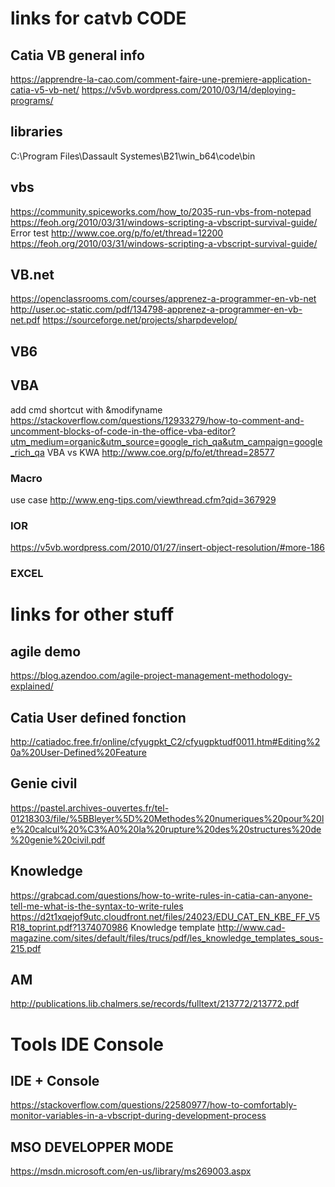 # links for catvb CODE
## Catia VB general info

https://apprendre-la-cao.com/comment-faire-une-premiere-application-catia-v5-vb-net/
https://v5vb.wordpress.com/2010/03/14/deploying-programs/
## libraries
C:\Program Files\Dassault Systemes\B21\win_b64\code\bin
## vbs
https://community.spiceworks.com/how_to/2035-run-vbs-from-notepad
https://feoh.org/2010/03/31/windows-scripting-a-vbscript-survival-guide/
Error test http://www.coe.org/p/fo/et/thread=12200
https://feoh.org/2010/03/31/windows-scripting-a-vbscript-survival-guide/
## VB.net
https://openclassrooms.com/courses/apprenez-a-programmer-en-vb-net
http://user.oc-static.com/pdf/134798-apprenez-a-programmer-en-vb-net.pdf
https://sourceforge.net/projects/sharpdevelop/
## VB6
## VBA
add cmd shortcut with &modifyname https://stackoverflow.com/questions/12933279/how-to-comment-and-uncomment-blocks-of-code-in-the-office-vba-editor?utm_medium=organic&utm_source=google_rich_qa&utm_campaign=google_rich_qa
VBA vs KWA  http://www.coe.org/p/fo/et/thread=28577


### Macro
use case http://www.eng-tips.com/viewthread.cfm?qid=367929
### IOR
https://v5vb.wordpress.com/2010/01/27/insert-object-resolution/#more-186
### EXCEL

# links for other stuff
## agile demo 
https://blog.azendoo.com/agile-project-management-methodology-explained/
## Catia User defined fonction
http://catiadoc.free.fr/online/cfyugpkt_C2/cfyugpktudf0011.htm#Editing%20a%20User-Defined%20Feature

## Genie civil
https://pastel.archives-ouvertes.fr/tel-01218303/file/%5BBleyer%5D%20Methodes%20numeriques%20pour%20le%20calcul%20%C3%A0%20la%20rupture%20des%20structures%20de%20genie%20civil.pdf

## Knowledge
https://grabcad.com/questions/how-to-write-rules-in-catia-can-anyone-tell-me-what-is-the-syntax-to-write-rules
https://d2t1xqejof9utc.cloudfront.net/files/24023/EDU_CAT_EN_KBE_FF_V5R18_toprint.pdf?1374070986
Knowledge template http://www.cad-magazine.com/sites/default/files/trucs/pdf/les_knowledge_templates_sous-215.pdf

## AM
http://publications.lib.chalmers.se/records/fulltext/213772/213772.pdf
# Tools IDE Console
## IDE + Console
https://stackoverflow.com/questions/22580977/how-to-comfortably-monitor-variables-in-a-vbscript-during-development-process
## MSO DEVELOPPER MODE
https://msdn.microsoft.com/en-us/library/ms269003.aspx
